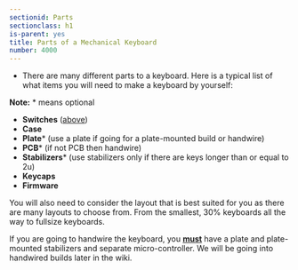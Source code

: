 ```yaml
---
sectionid: Parts
sectionclass: h1
is-parent: yes
title: Parts of a Mechanical Keyboard
number: 4000
---
```

- There are many different parts to a keyboard. Here is a typical list of what items you will need to make a keyboard by yourself:    

<strong>Note:</strong> * means optional
<ul>
<li><strong>Switches</strong> (<a href = "#Switches">above</a>)</li>
<li><strong>Case</strong></li>
<li><strong>Plate</strong>* (use a plate if going for a plate-mounted build or handwire)</li>
<li><strong>PCB</strong>* (if not PCB then handwire)</li>
<li><strong>Stabilizers</strong>* (use stabilizers only if there are keys longer than or equal to 2u)</li>
<li><strong>Keycaps</strong></li>
<li><strong>Firmware</strong></li>
</ul>

You will also need to consider the layout that is best suited for you as there are many layouts to choose from. From the smallest, 30% keyboards all the way to fullsize keyboards.

If you are going to handwire the keyboard, you <strong><u>must</u></strong> have a plate and plate-mounted stabilizers and separate micro-controller. We will be going into handwired builds later in the wiki.